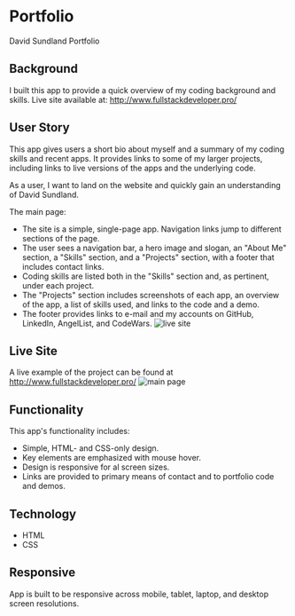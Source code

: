 # Portfolio
David Sundland Portfolio

## Background

I built this app to provide a quick overview of my coding background and skills.  Live site available at: http://www.fullstackdeveloper.pro/

## User Story
This app gives users a short bio about myself and a summary of my coding skills and recent apps.  It provides links to some of my larger projects, including links to live versions of the apps and the underlying code.

As a user, I want to land on the website and quickly gain an understanding of David Sundland.

The main page:
* The site is a simple, single-page app.  Navigation links jump to different sections of the page.
* The user sees a navigation bar, a hero image and slogan, an "About Me" section, a "Skills" section, and a "Projects" section, with a footer that includes contact links.
* Coding skills are listed both in the "Skills" section and, as pertinent, under each project.
* The "Projects" section includes screenshots of each app, an overview of the app, a list of skills used, and links to the code and a demo.
* The footer provides links to e-mail and my accounts on GitHub, LinkedIn, AngelList, and CodeWars.
![live site](http://www.fullstackdeveloper.pro/)


## Live Site
A live example of the project can be found at http://www.fullstackdeveloper.pro/
![main page](portfolio/images/portfolio-screenshot.jpg?raw=true)


## Functionality
This app's functionality includes:
* Simple, HTML- and CSS-only design.
* Key elements are emphasized with mouse hover.
* Design is responsive for al screen sizes.
* Links are provided to primary means of contact and to portfolio code and demos.

## Technology
* HTML
* CSS

## Responsive
App is built to be responsive across mobile, tablet, laptop, and desktop screen resolutions.
